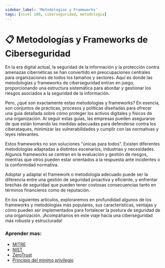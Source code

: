 ```yaml
---
sidebar_label: 'Metodologias y Frameworks'
tags: [nivel 100, ciberseguridad, metodologia]
---
```


# 📋 Metodologías y Frameworks de Ciberseguridad
En la era digital actual, la seguridad de la información y la protección contra amenazas cibernéticas se han convertido en preocupaciones centrales para organizaciones de todos los tamaños y sectores. Aquí es donde las metodologías y frameworks de ciberseguridad entran en juego, proporcionando una estructura sistemática para abordar y gestionar los riesgos asociados a la seguridad de la información.

Pero, ¿qué son exactamente estas metodologías y frameworks? En esencia, son conjuntos de prácticas, procesos y políticas diseñadas para ofrecer una guía detallada sobre cómo proteger los activos digitales y físicos de una organización. Al seguir estas guías, las empresas pueden asegurarse de que están tomando las medidas adecuadas para defenderse contra los ciberataques, minimizar las vulnerabilidades y cumplir con las normativas y leyes relevantes.

Estos frameworks no son soluciones "únicas para todos". Existen diferentes metodologías adaptadas a distintos escenarios, industrias y necesidades. Algunos frameworks se centran en la evaluación y gestión de riesgos, mientras que otros pueden estar orientados a la respuesta ante incidentes o la conformidad normativa. 

Adoptar y adaptar el framework o metodología adecuado puede ser la diferencia entre una gestión de seguridad proactiva y eficiente, y enfrentar brechas de seguridad que pueden tener costosas consecuencias tanto en términos financieros como de reputación.

En los siguientes artículos, exploraremos en profundidad algunos de los frameworks y metodologías más populares, sus características, ventajas y cómo pueden ser implementados para fortalecer la postura de seguridad de una organización. ¡Acompáñanos en este viaje hacia una ciberseguridad más robusta y estructurada!

### Aprender mas:

- [MITRE](./mitre)
- [NIST](./nist)
- [ZeroTrust](./zerotrust)
- [Principio del minimo privilegio](./principio-del-minimo-privilegio)
